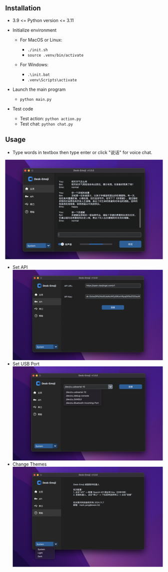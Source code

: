 ## Installation

* 3.9 <= Python version <= 3.11
* Initialize environment

  * For MacOS or Linux:

    * `./init.sh`
    * `source .venv/bin/activate`
  * For Windows:

    * `.\init.bat`
    * `.venv\Scripts\activate`
* Launch the main program

  * `python main.py`
* Test code

  * Test action: `python action.py`
  * Test chat:  `python chat.py`

## Usage

* Type words in textbox then type enter or click "说话" for voice chat.

![1731337588248](image/software_manual/1731337588248.png)

* Set API![1731337596886](image/software_manual/1731337596886.png)
* Set USB Port![1731337605099](image/software_manual/1731337605099.png)
* Change Themes![1731337610981](image/software_manual/1731337610981.png)
